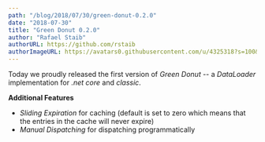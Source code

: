 ```yaml
---
path: "/blog/2018/07/30/green-donut-0.2.0"
date: "2018-07-30"
title: "Green Donut 0.2.0"
author: "Rafael Staib"
authorURL: https://github.com/rstaib
authorImageURL: https://avatars0.githubusercontent.com/u/4325318?s=100&v=4
---
```


Today we proudly released the first version of _Green Donut_ -- a _DataLoader_ implementation for _.net core_ and _classic_.

**Additional Features**

- _Sliding Expiration_ for caching (default is set to zero which means that the entries in the cache will never expire)
- _Manual Dispatching_ for dispatching programmatically
